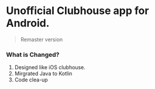 # Unofficial Clubhouse app for Android.
> Remaster version 
> 
### What is Changed?
1. Designed like iOS clubhouse.
2. Mirgrated Java to Kotlin
3. Code clea-up
